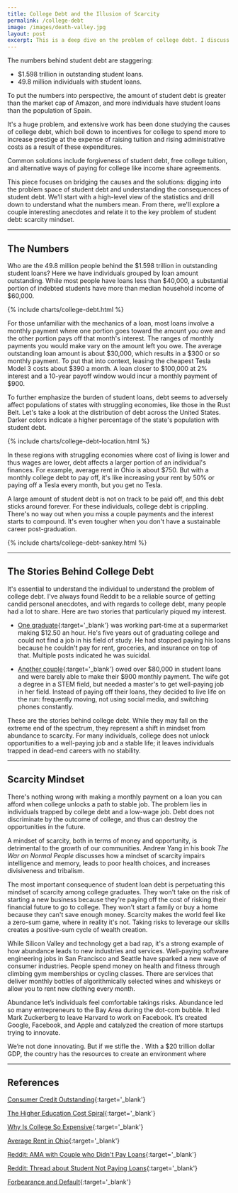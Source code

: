 ```yaml
---
title: College Debt and the Illusion of Scarcity
permalink: /college-debt
image: /images/death-valley.jpg
layout: post
excerpt: This is a deep dive on the problem of college debt. I discuss how the numbers impact
---
```

The numbers behind student debt are staggering:
* $1.598 trillion in outstanding student loans.
* 49.8 million individuals with student loans.

To put the numbers into perspective, the amount of student debt is greater than the market cap of Amazon, and more individuals have student loans than the population of Spain.

It's a huge problem, and extensive work has been done studying the causes of college debt, which boil down to incentives for college to spend more to increase prestige at the expense of raising tuition and rising administrative costs as a result of these expenditures.

Common solutions include forgiveness of student debt, free college tuition, and alternative ways of paying for college like income share agreements.

This piece focuses on bridging the causes and the solutions: digging into the problem space of student debt and understanding the consequences of student debt. We'll start with a high-level view of the statistics and drill down to understand what the numbers mean. From there, we'll explore a couple interesting anecdotes and relate it to the key problem of student debt: scarcity mindset.

<hr class='post-hr' />

## The Numbers

Who are the 49.8 million people behind the $1.598 trillion in outstanding student loans? Here we have individuals grouped by loan amount outstanding. While most people have loans less than $40,000, a substantial portion of indebted students have more than median household income of $60,000.

{% include charts/college-debt.html %}

For those unfamiliar with the mechanics of a loan, most loans involve a monthly payment where one portion goes toward the amount you owe and the other portion pays off that month's interest. The ranges of monthly payments you would make vary on the amount left you owe. The average outstanding loan amount is about $30,000, which results in a $300 or so monthly payment. To put that into context, leasing the cheapest Tesla Model 3 costs about $390 a month. A loan closer to $100,000 at 2% interest and a 10-year payoff window would incur a monthly payment of $900.

To further emphasize the burden of student loans, debt seems to adversely affect populations of states with struggling economies, like those in the Rust Belt. Let's take a look at the distribution of debt across the United States. Darker colors indicate a higher percentage of the state's population with student debt.

{% include charts/college-debt-location.html %}

In these regions with struggling economies where cost of living is lower and thus wages are lower, debt affects a larger portion of an individual's finances. For example, average rent in Ohio is about $750. But with a monthly college debt to pay off, it's like increasing your rent by 50% or paying off a Tesla every month, but you get no Tesla.

A large amount of student debt is not on track to be paid off, and this debt sticks around forever. For these individuals, college debt is crippling. There's no way out when you miss a couple payments and the interest starts to compound. It's even tougher when you don't have a sustainable career post-graduation.

{% include charts/college-debt-sankey.html %}

<hr class='post-hr' />

## The Stories Behind College Debt

It's essential to understand the individual to understand the problem of college debt. I've always found Reddit to be a reliable source of getting candid personal anecdotes, and with regards to college debt, many people had a lot to share. Here are two stories that particularly piqued my interest.

* [One graduate](https://www.reddit.com/r/legaladvice/comments/9hkc4s/i_stopped_paying_my_student_loans_what_happens_now/){:target='_blank'} was working part-time at a supermarket making $12.50 an hour. He's five years out of graduating college and could not find a job in his field of study. He had stopped paying his loans because he couldn't pay for rent, groceries, and insurance on top of that. Multiple posts indicated he was suicidal.

* [Another couple](https://www.reddit.com/r/legaladvice/comments/9hkc4s/i_stopped_paying_my_student_loans_what_happens_now/){:target='_blank'} owed over $80,000 in student loans and were barely able to make their $900 monthly payment. The wife got a degree in a STEM field, but needed a master's to get well-paying job in her field. Instead of paying off their loans, they decided to live life on the run: frequently moving, not using social media, and switching phones constantly.

These are the stories behind college debt. While they may fall on the extreme end of the spectrum, they represent a shift in mindset from abundance to scarcity. For many individuals, college does not unlock opportunities to a well-paying job and a stable life; it leaves individuals trapped in dead-end careers with no stability.

<hr class='post-hr' />

## Scarcity Mindset

There's nothing wrong with making a monthly payment on a loan you can afford when college unlocks a path to stable job. The problem lies in individuals trapped by college debt and a low-wage job. Debt does not discriminate by the outcome of college, and thus can destroy the opportunities in the future.

A mindset of scarcity, both in terms of money and opportunity, is detrimental to the growth of our communities. Andrew Yang in his book *The War on Normal People* discusses how a mindset of scarcity impairs intelligence and memory, leads to poor health choices, and increases divisiveness and tribalism.

The most important consequence of student loan debt is perpetuating this mindset of scarcity among college graduates. They won't take on the risk of starting a new business because they're paying off the cost of risking their financial future to go to college. They won't start a family or buy a home because they can't save enough money. Scarcity makes the world feel like a zero-sum game, where in reality it's not. Taking risks to leverage our skills creates a positive-sum cycle of wealth creation.

While Silicon Valley and technology get a bad rap, it's a strong example of how abundance leads to new industries and services. Well-paying software engineering jobs in San Francisco and Seattle have sparked a new wave of consumer industries. People spend money on health and fitness through climbing gym memberships or cycling classes. There are services that deliver monthly bottles of algorithmically selected wines and whiskeys or allow you to rent new clothing every month.

Abundance let’s individuals feel comfortable takings risks. Abundance led so many entrepreneurs to the Bay Area during the dot-com bubble. It led Mark Zuckerberg to leave Harvard to work on Facebook. It’s created Google, Facebook, and Apple and catalyzed the creation of more startups trying to innovate.

We’re not done innovating. But if we stifle the . With a $20 trillion dollar GDP, the country has the resources to create an environment where

<hr class='post-hr' />

## References

[Consumer Credit Outstanding](https://www.federalreserve.gov/releases/g19/HIST/cc_hist_memo_levels.html){:target='_blank'}

[The Higher Education Cost Spiral](https://medium.com/social-capital/the-higher-education-cost-spiral-january-21-2018-snippets-ed542f008cc6){:target='_blank'}

[Why Is College So Expensive](https://www.perell.com/blog/why-is-college-so-expensive){:target='_blank'}

[Average Rent in Ohio](https://www.rentcafe.com/average-rent-market-trends/us/oh/northwest-ohio/){:target='_blank'}

[Reddit: AMA with Couple who Didn't Pay Loans](https://www.reddit.com/r/AMA/comments/5vvv48/my_wife_and_i_are_student_loan_defaulters_who/){:target='_blank'}

[Reddit: Thread about Student Not Paying Loans](https://www.reddit.com/r/legaladvice/comments/9hkc4s/i_stopped_paying_my_student_loans_what_happens_now/){:target='_blank'}

[Forbearance and Default](https://studentaid.ed.gov/sa/repay-loans/deferment-forbearance){:target='_blank'}